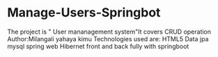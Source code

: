 # Manage-Users-Springbot
The project is " User mananagement system"It covers
CRUD operation
Author:Milangali yahaya kimu
Technologies used are:
HTML5
Data jpa
mysql
spring web
Hibernet
front and back fully with springboot
